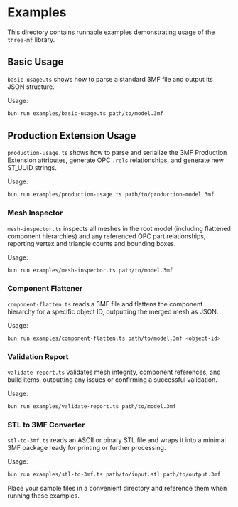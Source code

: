 # Examples

This directory contains runnable examples demonstrating usage of the `three-mf` library.

## Basic Usage

`basic-usage.ts` shows how to parse a standard 3MF file and output its JSON structure.

Usage:

```bash
bun run examples/basic-usage.ts path/to/model.3mf
```

## Production Extension Usage

`production-usage.ts` shows how to parse and serialize the 3MF Production Extension attributes, generate OPC `.rels` relationships, and generate new ST_UUID strings.

Usage:

```bash
bun run examples/production-usage.ts path/to/production-model.3mf
```

### Mesh Inspector

`mesh-inspector.ts` inspects all meshes in the root model (including flattened component hierarchies) and any referenced OPC part relationships, reporting vertex and triangle counts and bounding boxes.

Usage:

```bash
bun run examples/mesh-inspector.ts path/to/model.3mf
```

### Component Flattener

`component-flatten.ts` reads a 3MF file and flattens the component hierarchy for a specific object ID, outputting the merged mesh as JSON.

Usage:

```bash
bun run examples/component-flatten.ts path/to/model.3mf <object-id>
```

### Validation Report

`validate-report.ts` validates mesh integrity, component references, and build items, outputting any issues or confirming a successful validation.

Usage:

```bash
bun run examples/validate-report.ts path/to/model.3mf
```

### STL to 3MF Converter

`stl-to-3mf.ts` reads an ASCII or binary STL file and wraps it into a minimal 3MF package ready for printing or further processing.

Usage:

```bash
bun run examples/stl-to-3mf.ts path/to/input.stl path/to/output.3mf
```

Place your sample files in a convenient directory and reference them when running these examples. 